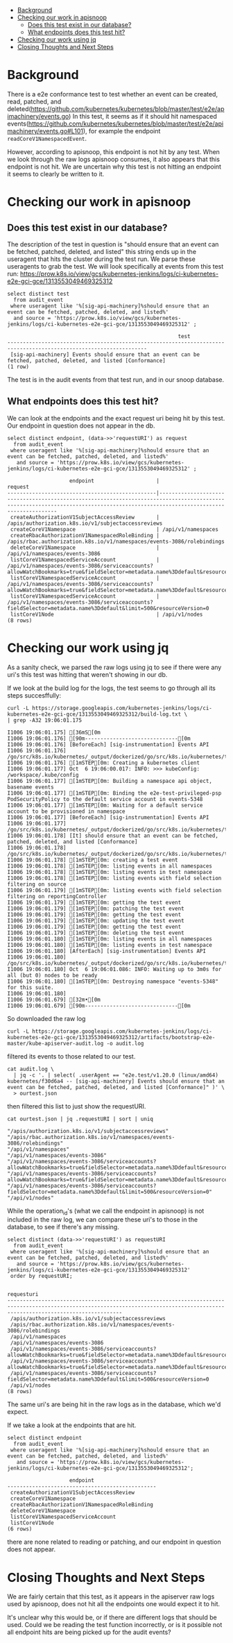 - [Background](#sec-1)
- [Checking our work in apisnoop](#sec-2)
  - [Does this test exist in our database?](#sec-2-1)
  - [What endpoints does this test hit?](#sec-2-2)
- [Checking our work using jq](#sec-3)
- [Closing Thoughts and Next Steps](#sec-4)


# Background<a id="sec-1"></a>

There is a e2e conformance test to test whether an event can be created, read, patched, and deleted(<https://github.com/kubernetes/kubernetes/blob/master/test/e2e/apimachinery/events.go>) In this test, it seems as if it should hit namespaced events(<https://github.com/kubernetes/kubernetes/blob/master/test/e2e/apimachinery/events.go#L101>), for example the endpoint `readCoreV1NamespacedEvent`.

However, according to apisnoop, this endpoint is not hit by any test. When we look through the raw logs apisnoop consumes, it also appears that this endpoint is not hit. We are uncertain why this test is not hitting an endpoint it seems to clearly be written to it.

# Checking our work in apisnoop<a id="sec-2"></a>

## Does this test exist in our database?<a id="sec-2-1"></a>

The description of the test in question is "should ensure that an event can be fetched, patched, deleted, and listed" this string ends up in the useragent that hits the cluster during the test run. We parse these useragents to grab the test. We will look specifically at events from this test run: <https://prow.k8s.io/view/gcs/kubernetes-jenkins/logs/ci-kubernetes-e2e-gci-gce/1313553049469325312>

```sql-mode
select distinct test
  from audit_event
 where useragent like '%[sig-api-machinery]%should ensure that an event can be fetched, patched, deleted, and listed%'
  and source = 'https://prow.k8s.io/view/gcs/kubernetes-jenkins/logs/ci-kubernetes-e2e-gci-gce/1313553049469325312' ;
```

```example
                                                       test
-------------------------------------------------------------------------------------------------------------------
 [sig-api-machinery] Events should ensure that an event can be fetched, patched, deleted, and listed [Conformance]
(1 row)

```

The test is in the audit events from that test run, and in our snoop database.

## What endpoints does this test hit?<a id="sec-2-2"></a>

We can look at the endpoints and the exact request uri being hit by this test. Our endpoint in question does not appear in the db.

```sql-mode
select distinct endpoint, (data->>'requestURI') as request
  from audit_event
 where useragent like '%[sig-api-machinery]%should ensure that an event can be fetched, patched, deleted, and listed%'
   and source = 'https://prow.k8s.io/view/gcs/kubernetes-jenkins/logs/ci-kubernetes-e2e-gci-gce/1313553049469325312' ;
```

```example
                    endpoint                    |                                                                                     request
------------------------------------------------|---------------------------------------------------------------------------------------------------------------------------------------------------------------------------------
 createAuthorizationV1SubjectAccessReview       | /apis/authorization.k8s.io/v1/subjectaccessreviews
 createCoreV1Namespace                          | /api/v1/namespaces
 createRbacAuthorizationV1NamespacedRoleBinding | /apis/rbac.authorization.k8s.io/v1/namespaces/events-3086/rolebindings
 deleteCoreV1Namespace                          | /api/v1/namespaces/events-3086
 listCoreV1NamespacedServiceAccount             | /api/v1/namespaces/events-3086/serviceaccounts?allowWatchBookmarks=true&fieldSelector=metadata.name%3Ddefault&resourceVersion=23730&timeout=6m34s&timeoutSeconds=394&watch=true
 listCoreV1NamespacedServiceAccount             | /api/v1/namespaces/events-3086/serviceaccounts?allowWatchBookmarks=true&fieldSelector=metadata.name%3Ddefault&resourceVersion=23752&timeout=8m12s&timeoutSeconds=492&watch=true
 listCoreV1NamespacedServiceAccount             | /api/v1/namespaces/events-3086/serviceaccounts?fieldSelector=metadata.name%3Ddefault&limit=500&resourceVersion=0
 listCoreV1Node                                 | /api/v1/nodes
(8 rows)

```

# Checking our work using jq<a id="sec-3"></a>

As a sanity check, we parsed the raw logs using jq to see if there were any uri's this test was hitting that weren't showing in our db.

If we look at the build log for the logs, the test seems to go through all its steps succesffully:

```shell
curl -L https://storage.googleapis.com/kubernetes-jenkins/logs/ci-kubernetes-e2e-gci-gce/1313553049469325312/build-log.txt \
| grep -A32 19:06:01.175
```

    I1006 19:06:01.175] [36mS[0m
    I1006 19:06:01.176] [90m------------------------------[0m
    I1006 19:06:01.176] [BeforeEach] [sig-instrumentation] Events API
    I1006 19:06:01.176]   /go/src/k8s.io/kubernetes/_output/dockerized/go/src/k8s.io/kubernetes/test/e2e/framework/framework.go:174
    I1006 19:06:01.176] [1mSTEP[0m: Creating a kubernetes client
    I1006 19:06:01.177] Oct  6 19:06:00.017: INFO: >>> kubeConfig: /workspace/.kube/config
    I1006 19:06:01.177] [1mSTEP[0m: Building a namespace api object, basename events
    I1006 19:06:01.177] [1mSTEP[0m: Binding the e2e-test-privileged-psp PodSecurityPolicy to the default service account in events-5348
    I1006 19:06:01.177] [1mSTEP[0m: Waiting for a default service account to be provisioned in namespace
    I1006 19:06:01.177] [BeforeEach] [sig-instrumentation] Events API
    I1006 19:06:01.177]   /go/src/k8s.io/kubernetes/_output/dockerized/go/src/k8s.io/kubernetes/test/e2e/instrumentation/events.go:81
    I1006 19:06:01.178] [It] should ensure that an event can be fetched, patched, deleted, and listed [Conformance]
    I1006 19:06:01.178]   /go/src/k8s.io/kubernetes/_output/dockerized/go/src/k8s.io/kubernetes/test/e2e/framework/framework.go:629
    I1006 19:06:01.178] [1mSTEP[0m: creating a test event
    I1006 19:06:01.178] [1mSTEP[0m: listing events in all namespaces
    I1006 19:06:01.178] [1mSTEP[0m: listing events in test namespace
    I1006 19:06:01.178] [1mSTEP[0m: listing events with field selection filtering on source
    I1006 19:06:01.179] [1mSTEP[0m: listing events with field selection filtering on reportingController
    I1006 19:06:01.179] [1mSTEP[0m: getting the test event
    I1006 19:06:01.179] [1mSTEP[0m: patching the test event
    I1006 19:06:01.179] [1mSTEP[0m: getting the test event
    I1006 19:06:01.179] [1mSTEP[0m: updating the test event
    I1006 19:06:01.179] [1mSTEP[0m: getting the test event
    I1006 19:06:01.179] [1mSTEP[0m: deleting the test event
    I1006 19:06:01.180] [1mSTEP[0m: listing events in all namespaces
    I1006 19:06:01.180] [1mSTEP[0m: listing events in test namespace
    I1006 19:06:01.180] [AfterEach] [sig-instrumentation] Events API
    I1006 19:06:01.180]   /go/src/k8s.io/kubernetes/_output/dockerized/go/src/k8s.io/kubernetes/test/e2e/framework/framework.go:175
    I1006 19:06:01.180] Oct  6 19:06:01.086: INFO: Waiting up to 3m0s for all (but 0) nodes to be ready
    I1006 19:06:01.180] [1mSTEP[0m: Destroying namespace "events-5348" for this suite.
    I1006 19:06:01.180]
    I1006 19:06:01.679] [32m•[0m
    I1006 19:06:01.679] [90m------------------------------[0m

So downloaded the raw log

```shell
curl -L https://storage.googleapis.com/kubernetes-jenkins/logs/ci-kubernetes-e2e-gci-gce/1313553049469325312/artifacts/bootstrap-e2e-master/kube-apiserver-audit.log -o audit.log
```

filtered its events to those related to our test.

```shell
cat audit.log \
  | jq -c '. | select( .userAgent == "e2e.test/v1.20.0 (linux/amd64) kubernetes/f30d6a4 -- [sig-api-machinery] Events should ensure that an event can be fetched, patched, deleted, and listed [Conformance]" )' \
  > ourtest.json
```

then filtered this list to just show the requestURI.

```shell
cat ourtest.json | jq .requestURI | sort | uniq
```

    "/apis/authorization.k8s.io/v1/subjectaccessreviews"
    "/apis/rbac.authorization.k8s.io/v1/namespaces/events-3086/rolebindings"
    "/api/v1/namespaces"
    "/api/v1/namespaces/events-3086"
    "/api/v1/namespaces/events-3086/serviceaccounts?allowWatchBookmarks=true&fieldSelector=metadata.name%3Ddefault&resourceVersion=23730&timeout=6m34s&timeoutSeconds=394&watch=true"
    "/api/v1/namespaces/events-3086/serviceaccounts?allowWatchBookmarks=true&fieldSelector=metadata.name%3Ddefault&resourceVersion=23752&timeout=8m12s&timeoutSeconds=492&watch=true"
    "/api/v1/namespaces/events-3086/serviceaccounts?fieldSelector=metadata.name%3Ddefault&limit=500&resourceVersion=0"
    "/api/v1/nodes"

While the operation<sub>id</sub>'s (what we call the endpoint in apisnoop) is not included in the raw log, we can compare these uri's to those in the database, to see if there's any missing.

```sql-mode
select distinct (data->>'requestURI') as requestURI
  from audit_event
 where useragent like '%[sig-api-machinery]%should ensure that an event can be fetched, patched, deleted, and listed%'
   and source = 'https://prow.k8s.io/view/gcs/kubernetes-jenkins/logs/ci-kubernetes-e2e-gci-gce/1313553049469325312'
 order by requestURI;
```

```example
                                                                                   requesturi
---------------------------------------------------------------------------------------------------------------------------------------------------------------------------------
 /apis/authorization.k8s.io/v1/subjectaccessreviews
 /apis/rbac.authorization.k8s.io/v1/namespaces/events-3086/rolebindings
 /api/v1/namespaces
 /api/v1/namespaces/events-3086
 /api/v1/namespaces/events-3086/serviceaccounts?allowWatchBookmarks=true&fieldSelector=metadata.name%3Ddefault&resourceVersion=23730&timeout=6m34s&timeoutSeconds=394&watch=true
 /api/v1/namespaces/events-3086/serviceaccounts?allowWatchBookmarks=true&fieldSelector=metadata.name%3Ddefault&resourceVersion=23752&timeout=8m12s&timeoutSeconds=492&watch=true
 /api/v1/namespaces/events-3086/serviceaccounts?fieldSelector=metadata.name%3Ddefault&limit=500&resourceVersion=0
 /api/v1/nodes
(8 rows)
```

The same uri's are being hit in the raw logs as in the database, which we'd expect.

If we take a look at the endpoints that are hit.

```sql-mode
select distinct endpoint
  from audit_event
 where useragent like '%[sig-api-machinery]%should ensure that an event can be fetched, patched, deleted, and listed%'
   and source = 'https://prow.k8s.io/view/gcs/kubernetes-jenkins/logs/ci-kubernetes-e2e-gci-gce/1313553049469325312';
```

```example
                    endpoint
------------------------------------------------
 createAuthorizationV1SubjectAccessReview
 createCoreV1Namespace
 createRbacAuthorizationV1NamespacedRoleBinding
 deleteCoreV1Namespace
 listCoreV1NamespacedServiceAccount
 listCoreV1Node
(6 rows)

```

there are none related to reading or patching, and our endpoint in question does not appear.

# Closing Thoughts and Next Steps<a id="sec-4"></a>

We are fairly certain that this test, as it appears in the apiserver raw logs used by apisnoop, does not hit all the endpoints one would expect it to hit.

It's unclear why this would be, or if there are different logs that should be used. Could we be reading the test function incorrectly, or is it possible not all endpoint hits are being picked up for the audit events?
